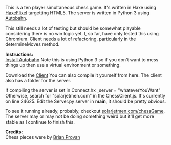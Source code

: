 This is a ten player simultaneous chess game. It's written in Haxe using [HaxeFlixel](https://github.com/HaxeFlixel/flixel) targetting HTML5. The server is written in Python 3 using [Autobahn](https://github.com/tavendo/AutobahnPython). 

This still needs a lot of testing but should be somewhat playable considering there is no win logic yet. I, so far, have only tested this using Chromium. Client needs a lot of refactoring, particularly in the determineMoves method. 

<b>Instructions:</b><br>
[Install Autobahn](http://autobahn.ws/python/installation.html)
Note this is using Python 3 so if you don't want to mess things up then use a virtual environment or something. 

Download the [Client](http://solarjetmen.com/games/bin/chessBin.tgz)
You can also compile it yourself from here. The client also has a folder for the server.

If compiling the server is set in Connect.hx _server = "whateverYouWant"
Otherwise, search for "solarjetmen.com" in the ChessClient.js. It's currently on line 24625.
Edit the Server.py server in __main__, it should be pretty obvious. 

To see it running already, probably, checkout [solarjetmen.com/chessGame](http://solarjetmen.com/chessGame/). The server may or may not be doing something weird but it'll get more stable as I continue to finish this.

<b>Credits:</b><br>
Chess pieces were by [Brian Provan](http://opengameart.org/content/colorful-chess-pieces)
